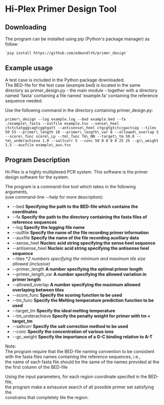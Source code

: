 Hi-Plex Primer Design Tool
==========================

Downloading
-----------
The program can be installed using pip (Python's package manager) as follow:  

    `pip install https://github.com/edmundlth/primer_design` 


Example usage
-------------
A test case is included in the Python package downloaded.  
The BED-file for the test case (example.bed) is located in the same directory
as primer\_design.py - the main module - together with a directory named 'fasta'
containing a file named 'example.fa' containing the reference sequence needed.  

Use the following command in the directory containing primer\_design.py:

`primer\_design --log example.log --bed example.bed --fa ./example\_fasta --outfile example.tsv --sense\_heel ctctctatgggcagtcggtgatt --antisense\_heel ctgcgtgtctccgactcag --tiles 50 55 --primer\_length 10 --primer\_length\_var 8 --allowed\_overlap 5 --score\_func score\_Lp --tm\_func Tm\_NN --target\_tm 50.0 --tm\_underachieve 1.0 --saltcorr 5 --conc 50 0 0 0 0 25 25 --gc\_weight 1.5 --auxfile example\_aux.tsv`

Program Description
--------------------
Hi-Plex is a highly multiplexed PCR system. This software is the primer design software
for the system.  
  
The program is a command-line tool which takes in the following arguments,  
(use command-line --help for more description):  

* --bed     **Specifying the path to the BED-file which contains the coordinates**  
* --fa     **Specify the path to the directory containing the fasta files of reference sequences**  
* --log     **Specify the logging file name**
* --outfile     **Specify the name of the file recording primer information**
* --auxfile     **Specify the name of the file recording auxiliary data**
* --sense\_heel     **Nucleic acid string specifying the sense heel sequence**
* --antisense\_heel     **Nucleic acid string specifying the antisense heel sequence**
* --tiles     **2 numbers specifying the minimum and maximum tile size allowed (inclusive)* 
* --primer\_length     **A number specifying the optimal primer length**  
* --primer\_length\_var     **A number specifying the allowed variation in primer length**
* --allowed\_overlap     **A number specifying the maximum allowed overlaping between tiles**
* --score\_func     **Specify the scoring function to be used**
* --tm\_func     **Specify the Melting temperature prediction function to be used**
* --target\_tm     **Specify the ideal melting temperature**
* --tm\_underachieve     **Specify the penalty weight for primer with tm < target\_tm**
* --saltcorr     **Specify the salt correction  method to be used**
* --conc     **Specify the concentration of various ions**
* --gc\_weight     **Specify the importance of a G-C binding relative to A-T**

  
Note:  
The program require that the BED-file naming convention to be consistent with
the fasta files names containing the reference sequences, i.e.,  
the name of each fasta file should be the same of the names provided at the  
the first column of the BED-file

Using the input parameters, for each region coordinate specifed in the BED-file,  
the program make a exhausive search of all possible primer set satisfying the  
constrains that completely tile the region.
